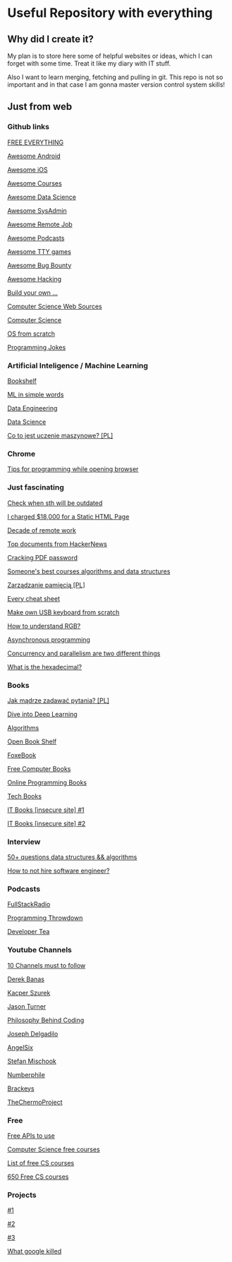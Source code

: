 # Useful Repository with everything

## Why did I create it?

My plan is to store here some of helpful websites or ideas, which I can forget with some time. Treat it like my diary with IT stuff.

Also I want to learn merging, fetching and pulling in git. This repo is not so important and in that case I am gonna master version control system skills!

## Just from web

### Github links

[FREE EVERYTHING](https://github.com/EbookFoundation/free-programming-books)

[Awesome Android](https://github.com/JStumpp/awesome-android)

[Awesome iOS](https://github.com/vsouza/awesome-ios)

[Awesome Courses](https://github.com/prakhar1989/awesome-courses)

[Awesome Data Science](https://github.com/bulutyazilim/awesome-datascience)

[Awesome SysAdmin](https://github.com/kahun/awesome-sysadmin)

[Awesome Remote Job](https://github.com/lukasz-madon/awesome-remote-job)

[Awesome Podcasts](https://github.com/rShetty/awesome-podcasts)

[Awesome TTY games](https://github.com/ligurio/awesome-ttygames)

[Awesome Bug Bounty](https://github.com/djadmin/awesome-bug-bounty)

[Awesome Hacking](https://github.com/Hack-with-Github/Awesome-Hacking)

[Build your own ...](https://github.com/danistefanovic/build-your-own-x)

[Computer Science Web Sources](https://github.com/the-akira/Computer_Science_Web_Resources)

[Computer Science](https://github.com/ossu/computer-science)

[OS from scratch](https://github.com/cfenollosa/os-tutorial)

[Programming Jokes](https://github.com/wesbos/dad-jokes)

### Artificial Inteligence / Machine Learning

[Bookshelf](http://alumni.media.mit.edu/~jorkin/aibooks.html)

[ML in simple words](https://vas3k.com/blog/machine_learning/)

[Data Engineering](https://hackernoon.com/learn-data-engineering-my-favorite-free-resources-52a29ab999b)

[Data Science](https://medium.com/@SeattleDataGuy/learning-data-science-our-favorite-resources-to-learn-data-science-from-free-to-not-47beb6424de1)

[Co to jest uczenie maszynowe? [PL]](https://uczymymaszyny.pl/puk-puk-kto-tam-uczenie-maszynowe/)

### Chrome

[Tips for programming while opening browser](https://30secondsofknowledge.petrovicstefan.rs/)

### Just fascinating

[Check when sth will be outdated](https://endoflife.date/fedora)

[I charged $18,000 for a Static HTML Page](https://idiallo.com/blog/18000-dollars-static-web-page)

[Decade of remote work](https://blog.viktorpetersson.com/2019/05/18/a-decade-of-remote.html)

[Top documents from HackerNews](https://www.hackernewspapers.com/)

[Cracking PDF password](https://medium.com/@baodad/cracking-my-first-password-8df292fc71c5)

[Someone's best courses algorithms and data structures](https://medium.freecodecamp.org/these-are-the-best-free-courses-to-learn-data-structures-and-algorithms-in-depth-4d52f0d6b35a)

[Zarządzanie pamięcią [PL]](https://bulldogjob.pl/news/536-jak-zrozumiec-pamiec-programu)

[Every cheat sheet](http://overapi.com/)

[Make own USB keyboard from scratch](http://blakesmith.me/2019/01/16/making-my-own-usb-keyboard-from-scratch.html)

[How to understand RGB?](https://ciechanow.ski/color-spaces/)

[Asynchronous programming](https://luminousmen.com/post/asynchronous-programming-blocking-and-non-blocking)

[Concurrency and parallelism are two different things](https://luminousmen.com/post/concurrency-and-parallelism-are-different)

[What is the hexadecimal?](https://medium.com/wait-what/what-the-hex-467566b120af)

### Books

[Jak mądrze zadawać pytania? [PL]](http://rtfm.killfile.pl/)

[Dive into Deep Learning](https://d2l.ai/index.html)

[Algorithms](http://jeffe.cs.illinois.edu/teaching/algorithms/)

[Open Book Shelf](https://launchschool.com/books)

[FoxeBook](http://www.foxebook.net/)

[Free Computer Books](http://freecomputerbooks.com/)

[Online Programming Books](https://www.onlineprogrammingbooks.com/)

[Tech Books](http://www.freetechbooks.com/)

[IT Books [insecure site] #1](http://index-of.es/Varios/)

[IT Books [insecure site] #2](http://index-of.es/Varios-2/)

### Interview

[50+ questions data structures && algorithms](https://hackernoon.com/50-data-structure-and-algorithms-interview-questions-for-programmers-b4b1ac61f5b0)

[How to not hire software engineer?](http://tonsky.me/blog/hiring/)

### Podcasts

[FullStackRadio](http://www.fullstackradio.com/)

[Programming Throwdown](https://www.programmingthrowdown.com/)

[Developer Tea](https://spec.fm/podcasts/developer-tea)

### Youtube Channels

[10 Channels must to follow](https://dev.to/desoga/10-youtube-channels-to-follow-as-a-junior-web-developer-designer-2fal)

[Derek Banas](https://www.youtube.com/user/derekbanas/featured)

[Kacper Szurek](https://www.youtube.com/channel/UCP16m86ciUUlU8UZvlpw0TQ)

[Jason Turner](https://www.youtube.com/channel/UCxHAlbZQNFU2LgEtiqd2Maw)

[Philosophy Behind Coding](https://www.youtube.com/channel/UCKYJJA7nYEu6HfVwmje3YXQ)

[Joseph Delgadilo](https://www.youtube.com/channel/UCqR4a4lUDbDkAFQnhw4pfXQ)

[AngelSix](https://www.youtube.com/channel/UCJ3AxeCHGPZkMi3kRfCuiHw)

[Stefan Mischook](https://www.youtube.com/channel/UCyUBW72KU30dfAYWLVNZO8Q)

[Numberphile](https://www.youtube.com/channel/UCoxcjq-8xIDTYp3uz647V5A)

[Brackeys](https://www.youtube.com/channel/UCYbK_tjZ2OrIZFBvU6CCMiA)

[TheChermoProject](https://www.youtube.com/channel/UCQ-W1KE9EYfdxhL6S4twUNw)

### Free

[Free APIs to use](https://public-apis.xyz/)

[Computer Science free courses](http://www.openculture.com/computer_science_free_courses)

[List of free CS courses](https://www.reddit.com/r/computerscience/comments/b4h9ga/list_of_free_video_courses_and_ai_projects_for/)

[650 Free CS courses](https://medium.freecodecamp.org/650-free-online-programming-computer-science-courses-you-can-start-this-summer-6c8905e6a3b2)

### Projects

[#1](https://github.com/karan/Projects)

[#2](http://rosettacode.org/wiki/Category:Programming_Tasks)

[#3](https://medium.freecodecamp.org/want-to-build-something-fun-heres-a-list-of-sample-web-app-ideas-b991bce0ed9a)

[What google killed](https://killedbygoogle.com/)
